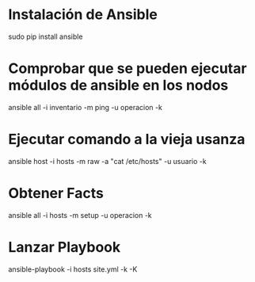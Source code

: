 # Instalación de Ansible
sudo pip install ansible
# Comprobar que se pueden ejecutar módulos de ansible en los nodos
ansible all -i inventario -m ping -u operacion -k

# Ejecutar comando a la vieja usanza
ansible host -i  hosts  -m raw -a "cat /etc/hosts" -u usuario -k

# Obtener Facts
ansible all -i hosts -m setup -u operacion -k

# Lanzar Playbook
ansible-playbook -i hosts site.yml -k -K
